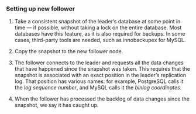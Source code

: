 ### Setting up new follower
1.  Take a consistent snapshot of the leader’s database at some point in time — if possible, without taking a lock on the entire database. Most databases have this feature, as it is also required for backups. In some cases, third-party tools are needed, such as innobackupex for MySQL.
    
2.  Copy the snapshot to the new follower node.
    
3.  The follower connects to the leader and requests all the data changes that have happened since the snapshot was taken. This requires that the snapshot is associated with an exact position in the leader’s replication log. That position has various names: for example, PostgreSQL calls it the *log sequence number*, and MySQL calls it the *binlog coordinates*.
    
4.  When the follower has processed the backlog of data changes since the snapshot, we say it has caught up.